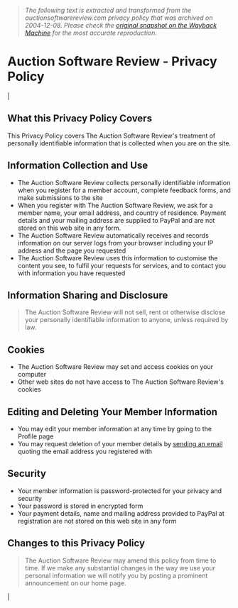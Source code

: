 > *The following text is extracted and transformed from the auctionsoftwarereview.com privacy policy that was archived on 2004-12-08. Please check the [original snapshot on the Wayback Machine](https://web.archive.org/web/20041208110649id_/http%3A//www.auctionsoftwarereview.com/privacy.asp) for the most accurate reproduction.*

# Auction Software Review - Privacy Policy

| 

## What this Privacy Policy Covers

This Privacy Policy covers The Auction Software Review's treatment of personally identifiable information that is collected when you are on the site.

## Information Collection and Use

  * The Auction Software Review collects personally identifiable information when you register for a member account, complete feedback forms, and make submissions to the site
  * When you register with The Auction Software Review, we ask for a member name, your email address, and country of residence. Payment details and your mailing address are supplied to PayPal and are not stored on this web site in any form.
  * The Auction Software Review automatically receives and records information on our server logs from your browser including your IP address and the page you requested
  * The Auction Software Review uses this information to customise the content you see, to fulfil your requests for services, and to contact you with information you have requested



## Information Sharing and Disclosure

> The Auction Software Review will not sell, rent or otherwise disclose your personally identifiable information to anyone, unless required by law. 

## Cookies

  * The Auction Software Review may set and access cookies on your computer
  * Other web sites do not have access to The Auction Software Review's cookies



## Editing and Deleting Your Member Information

  * You may edit your member information at any time by going to the Profile page
  * You may request deletion of your member details by [sending an email](https://web.archive.org/web/20041208110649id_/http%3A//www.auctionsoftwarereview.com/email.asp?subject=memberdelete) quoting the email address you registered with



## Security

  * Your member information is password-protected for your privacy and security
  * Your password is stored in encrypted form
  * Your payment details, name and mailing address provided to PayPal at registration are not stored on this web site in any form



## Changes to this Privacy Policy

> The Auction Software Review may amend this policy from time to time. If we make any substantial changes in the way we use your personal information we will notify you by posting a prominent announcement on our home page. 

| 
